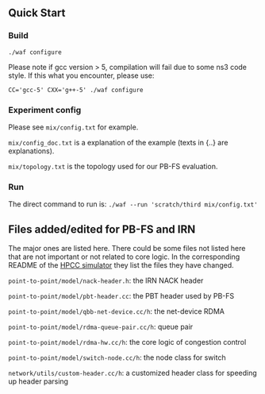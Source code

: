 ## Quick Start

### Build
`./waf configure`

Please note if gcc version > 5, compilation will fail due to some ns3 code style.  If this what you encounter, please use:

`CC='gcc-5' CXX='g++-5' ./waf configure`

### Experiment config
Please see `mix/config.txt` for example. 

`mix/config_doc.txt` is a explanation of the example (texts in {..} are explanations).

`mix/topology.txt` is the topology used for our PB-FS evaluation.

### Run
The direct command to run is:
`./waf --run 'scratch/third mix/config.txt'`

## Files added/edited for PB-FS and IRN
The major ones are listed here. There could be some files not listed here that are not important or not related to core logic. In the corresponding README of the [HPCC simulator](https://github.com/alibaba-edu/High-Precision-Congestion-Control) they list the files they have changed.

`point-to-point/model/nack-header.h`: the IRN NACK header

`point-to-point/model/pbt-header.cc`: the PBT header used by PB-FS

`point-to-point/model/qbb-net-device.cc/h`: the net-device RDMA

`point-to-point/model/rdma-queue-pair.cc/h`: queue pair

`point-to-point/model/rdma-hw.cc/h`: the core logic of congestion control

`point-to-point/model/switch-node.cc/h`: the node class for switch

`network/utils/custom-header.cc/h`: a customized header class for speeding up header parsing
